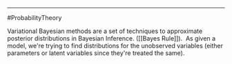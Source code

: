 ----
#ProbabilityTheory 

Variational Bayesian methods are a set of techniques to approximate posterior distributions in Bayesian Inference. ([[Bayes Rule]]).  As given a model, we're trying to find distributions for the unobserved variables (either parameters or latent variables since they're treated the same).

